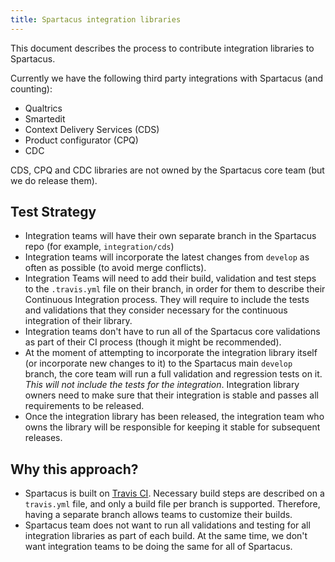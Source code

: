```yaml
---
title: Spartacus integration libraries
---
```


This document describes the process to contribute integration libraries to Spartacus.

Currently we have the following third party integrations with Spartacus (and counting):

- Qualtrics
- Smartedit
- Context Delivery Services (CDS)
- Product configurator (CPQ)
- CDC

CDS, CPQ and CDC libraries are not owned by the Spartacus core team (but we do release them).

## Test Strategy

- Integration teams will have their own separate branch in the Spartacus repo (for example, `integration/cds`)
- Integration teams will incorporate the latest changes from `develop` as often as possible (to avoid merge conflicts).
- Integration Teams will need to add their build, validation and test steps to the `.travis.yml` file on their branch, in order for them to describe their Continuous Integration process. They will require to include the tests and validations that they consider necessary for the continuous integration of their library.
- Integration teams don't have to run all of the Spartacus core validations as part of their CI process (though it might be recommended).
- At the moment of attempting to incorporate the integration library itself (or incorporate new changes to it) to the Spartacus main `develop` branch, the core team will run a full validation and regression tests on it. _This will not include the tests for the integration_. Integration library owners need to make sure that their integration is stable and passes all requirements to be released.
- Once the integration library has been released, the integration team who owns the library will be responsible for keeping it stable for subsequent releases.

## Why this approach?

- Spartacus is built on [Travis CI](https://travis-ci.com/github/SAP/spartacus). Necessary build steps are described on a `travis.yml` file, and only a build file per branch is supported. Therefore, having a separate branch allows teams to customize their builds.
- Spartacus team does not want to run all validations and testing for all integration libraries as part of each build. At the same time, we don't want integration teams to be doing the same for all of Spartacus.
